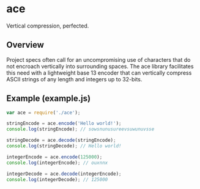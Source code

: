 # ace
Vertical compression, perfected.

## Overview
Project specs often call for an uncompromising use of characters that do not encroach vertically into surrounding spaces. The ace library facilitates this need with a lightweight base 13 encoder that can vertically compress ASCII strings of any length and integers up to 32-bits.

## Example (example.js)

```javascript
var ace = require('./ace');

stringEncode = ace.encode('Hello world!');
console.log(stringEncode); // sowsnunusureevsuwunuvsse

stringDecode = ace.decode(stringEncode);
console.log(stringDecode); // Hello world!

integerEncode = ace.encode(125000);
console.log(integerEncode); // ouxnnx

integerDecode = ace.decode(integerEncode);
console.log(integerDecode); // 125000
```